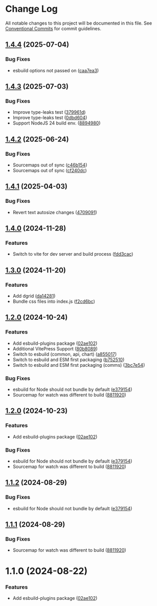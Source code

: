 # Change Log

All notable changes to this project will be documented in this file.
See [Conventional Commits](https://conventionalcommits.org) for commit guidelines.

## [1.4.4](https://github.com/hpcc-systems/Visualization/compare/esbuild-plugins-v1.4.3...esbuild-plugins-v1.4.4) (2025-07-04)


### Bug Fixes

* esbuild options not passed on ([caa7ea3](https://github.com/hpcc-systems/Visualization/commit/caa7ea3f13a032a4c235c791f53fae72a58e87ec))

## [1.4.3](https://github.com/hpcc-systems/Visualization/compare/esbuild-plugins-v1.4.2...esbuild-plugins-v1.4.3) (2025-07-03)


### Bug Fixes

* Improve type-leaks test ([379961d](https://github.com/hpcc-systems/Visualization/commit/379961dedff41a4546003da34936380664acfc84))
* Improve type-leaks test ([0dbd604](https://github.com/hpcc-systems/Visualization/commit/0dbd604b181056fe93af069377a8ceb0c1391543))
* Support NodeJS 24 build env. ([8894980](https://github.com/hpcc-systems/Visualization/commit/88949804fd1f6b8e5a3b331b0dba9e8df47fbb26))

## [1.4.2](https://github.com/hpcc-systems/Visualization/compare/esbuild-plugins-v1.4.1...esbuild-plugins-v1.4.2) (2025-06-24)


### Bug Fixes

* Sourcemaps out of sync ([c46b154](https://github.com/hpcc-systems/Visualization/commit/c46b1546855ee4a45bc299203dea430e84912d40))
* Sourcemaps out of sync ([cf240dc](https://github.com/hpcc-systems/Visualization/commit/cf240dc9c56be036877598635af411bccf1938b9))

## [1.4.1](https://github.com/hpcc-systems/Visualization/compare/esbuild-plugins-v1.4.0...esbuild-plugins-v1.4.1) (2025-04-03)


### Bug Fixes

* Revert text autosize changes ([4709091](https://github.com/hpcc-systems/Visualization/commit/47090910e3957381fadbe069a3087314643841b3))

## [1.4.0](https://github.com/hpcc-systems/Visualization/compare/esbuild-plugins-v1.3.0...esbuild-plugins-v1.4.0) (2024-11-28)


### Features

* Switch to vite for dev server and build process ([fdd3cac](https://github.com/hpcc-systems/Visualization/commit/fdd3cacd13aed0b2527b9d32c37a1ac7d74c6f66))

## [1.3.0](https://github.com/hpcc-systems/Visualization/compare/esbuild-plugins-v1.2.0...esbuild-plugins-v1.3.0) (2024-11-20)


### Features

* Add dgrid ([da14281](https://github.com/hpcc-systems/Visualization/commit/da14281ee8c91d6440734f6cf3cb1bfb6118a415))
* Bundle css files into index.js ([f2cd6bc](https://github.com/hpcc-systems/Visualization/commit/f2cd6bc8ff666bf5ae756b69ac8f0a677e02819e))

## [1.2.0](https://github.com/hpcc-systems/Visualization/compare/esbuild-plugins-v1.1.2...esbuild-plugins-v1.2.0) (2024-10-24)


### Features

* Add esbuild-plugins package ([02ae102](https://github.com/hpcc-systems/Visualization/commit/02ae102f9cc6011be58ae0a51a0d01f494fac4de))
* Additional VitePress Support ([80b8089](https://github.com/hpcc-systems/Visualization/commit/80b8089e96f1841c52f05e10c6a1c880b739a521))
* Switch to esbuild (common, api, chart) ([a855017](https://github.com/hpcc-systems/Visualization/commit/a855017b8b35ee53ca4a3a060973bf4b87c8916b))
* Switch to esbuild and ESM first packaging ([b752510](https://github.com/hpcc-systems/Visualization/commit/b752510b5074fbc9a606e4d189412798c241f414))
* Switch to esbuild and ESM first packaging (comms) ([3bc7e54](https://github.com/hpcc-systems/Visualization/commit/3bc7e54da7a70d5bfc57ea4b1a87fb02913cbf40))


### Bug Fixes

* esbuild for Node should not bundle by default ([e379154](https://github.com/hpcc-systems/Visualization/commit/e37915451fb32d7b6b6796ecf19ef4a0292b9419))
* Sourcemap for watch was different to build ([8811920](https://github.com/hpcc-systems/Visualization/commit/88119207d09e861d0bd86145134d2736bbb49fd3))

## [1.2.0](https://github.com/hpcc-systems/Visualization/compare/esbuild-plugins-v1.1.2...esbuild-plugins-v1.2.0) (2024-10-23)


### Features

* Add esbuild-plugins package ([02ae102](https://github.com/hpcc-systems/Visualization/commit/02ae102f9cc6011be58ae0a51a0d01f494fac4de))


### Bug Fixes

* esbuild for Node should not bundle by default ([e379154](https://github.com/hpcc-systems/Visualization/commit/e37915451fb32d7b6b6796ecf19ef4a0292b9419))
* Sourcemap for watch was different to build ([8811920](https://github.com/hpcc-systems/Visualization/commit/88119207d09e861d0bd86145134d2736bbb49fd3))

## [1.1.2](https://github.com/hpcc-systems/hpcc-js-wasm/compare/@hpcc-js/esbuild-plugins@1.1.1...@hpcc-js/esbuild-plugins@1.1.2) (2024-08-29)


### Bug Fixes

* esbuild for Node should not bundle by default ([e379154](https://github.com/hpcc-systems/hpcc-js-wasm/commit/e37915451fb32d7b6b6796ecf19ef4a0292b9419))





## [1.1.1](https://github.com/hpcc-systems/hpcc-js-wasm/compare/@hpcc-js/esbuild-plugins@1.1.0...@hpcc-js/esbuild-plugins@1.1.1) (2024-08-29)


### Bug Fixes

*  Sourcemap for watch was different to build ([8811920](https://github.com/hpcc-systems/hpcc-js-wasm/commit/88119207d09e861d0bd86145134d2736bbb49fd3))






# 1.1.0 (2024-08-22)


### Features

*  Add esbuild-plugins package ([02ae102](https://github.com/hpcc-systems/hpcc-js-wasm/commit/02ae102f9cc6011be58ae0a51a0d01f494fac4de))
